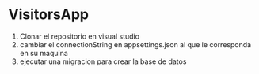# VisitorsApp
1. Clonar el repositorio en visual studio
2. cambiar el connectionString en appsettings.json al que le corresponda en su maquina
3. ejecutar una migracion para crear la base de datos
